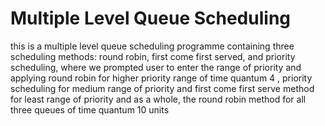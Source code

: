 # Multiple Level Queue Scheduling
this is a multiple level queue scheduling programme containing three scheduling methods: round robin, first come first served, and priority scheduling,
where we prompted user to enter the range of priority and applying round robin for higher priority range of time quantum 4 ,
priority scheduling for medium range of priority and first come first serve method for least range of priority and as a whole, 
the round robin method for all three queues of time quantum 10 units
